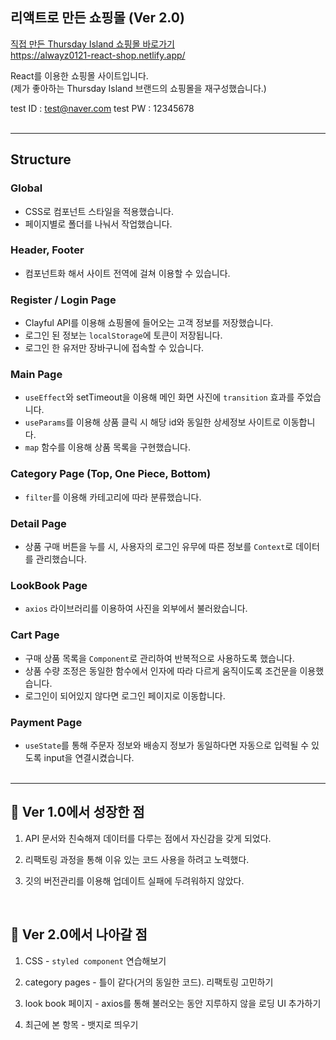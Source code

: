 ## 리액트로 만든 쇼핑몰 (Ver 2.0)

[직접 만든 Thursday Island 쇼핑몰 바로가기](https://alwayz0121-react-shop.netlify.app/)<br>
https://alwayz0121-react-shop.netlify.app/

React를 이용한 쇼핑몰 사이트입니다.<br>
(제가 좋아하는 Thursday Island 브랜드의 쇼핑몰을 재구성했습니다.)

test ID : test@naver.com
test PW : 12345678
<br> <br>

---

## Structure

### Global

- CSS로 컴포넌트 스타일을 적용했습니다.
- 페이지별로 폴더를 나눠서 작업했습니다.

### Header, Footer

- 컴포넌트화 해서 사이트 전역에 걸쳐 이용할 수 있습니다.

### Register / Login Page

- Clayful API를 이용해 쇼핑몰에 들어오는 고객 정보를 저장했습니다.
- 로그인 된 정보는 `localStorage`에 토큰이 저장됩니다.
- 로그인 한 유저만 장바구니에 접속할 수 있습니다.

### Main Page

- `useEffect`와 setTimeout을 이용해 메인 화면 사진에 `transition` 효과를 주었습니다.
- `useParams`를 이용해 상품 클릭 시 해당 id와 동일한 상세정보 사이트로 이동합니다.
- `map` 함수를 이용해 상품 목록을 구현했습니다.

### Category Page (Top, One Piece, Bottom)

- `filter`를 이용해 카테고리에 따라 분류했습니다.

### Detail Page

- 상품 구매 버튼을 누를 시, 사용자의 로그인 유무에 따른 정보를 `Context`로 데이터를 관리했습니다.

### LookBook Page

- `axios` 라이브러리를 이용하여 사진을 외부에서 불러왔습니다.

### Cart Page

- 구매 상품 목록을 `Component`로 관리하여 반복적으로 사용하도록 했습니다.
- 상품 수량 조정은 동일한 함수에서 인자에 따라 다르게 움직이도록 조건문을 이용했습니다.
- 로그인이 되어있지 않다면 로그인 페이지로 이동합니다.

### Payment Page

- `useState`를 통해 주문자 정보와 배송지 정보가 동일하다면 자동으로 입력될 수 있도록 input을 연결시켰습니다.
  <br><br>

---

## 🚩 Ver 1.0에서 성장한 점

1. API 문서와 친숙해져 데이터를 다루는 점에서 자신감을 갖게 되었다.

2. 리팩토링 과정을 통해 이유 있는 코드 사용을 하려고 노력했다.

3. 깃의 버전관리를 이용해 업데이트 실패에 두려워하지 않았다.

<br>

## 🧭 Ver 2.0에서 나아갈 점

1. CSS - `styled component` 연습해보기

2. category pages - 틀이 같다(거의 동일한 코드). 리팩토링 고민하기

3. look book 페이지 - axios를 통해 불러오는 동안 지루하지 않을 로딩 UI 추가하기

4. 최근에 본 항목 - 뱃지로 띄우기
